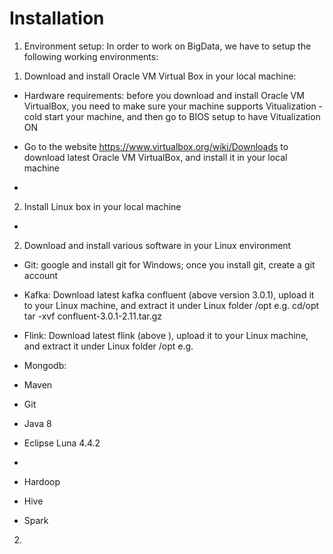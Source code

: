 # Installation

1. Environment setup:
In order to work on BigData, we have to setup the following working environments:

1) Download and install Oracle VM Virtual Box in your local machine:
- Hardware requirements: before you download and install Oracle VM VirtualBox, you need to make sure your machine supports Vitualization - cold start your machine, and then go to BIOS setup to have Vitualization ON

- Go to the website https://www.virtualbox.org/wiki/Downloads to download latest Oracle VM VirtualBox, and install it in your local machine

- 
2) Install Linux box in your local machine
- 

2) Download and install various software in your Linux environment
- Git: google and install git for Windows; once you install git, create a git account
- Kafka:
Download latest kafka confluent (above version 3.0.1), upload it to your Linux machine, and extract it under Linux folder /opt 
e.g. 
cd/opt
tar -xvf confluent-3.0.1-2.11.tar.gz

- Flink:
Download latest flink (above ), upload it to your Linux machine, and extract it under Linux folder /opt 
e.g. 

- Mongodb:

- Maven
- Git
- Java 8
- Eclipse Luna 4.4.2
- 
- Hardoop
- Hive
- Spark


2. 
